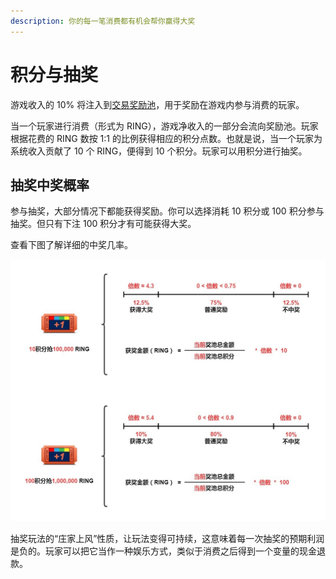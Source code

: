 ```yaml
---
description: 你的每一笔消费都有机会帮你赢得大奖
---
```


# 积分与抽奖

游戏收入的 10% 将注入到[交易奖励池](/advanced/evolution-land-dao/revenue-model.md#trading-reward-pool)，用于奖励在游戏内参与消费的玩家。

当一个玩家进行消费（形式为 RING），游戏净收入的一部分会流向奖励池。玩家根据花费的 RING 数按 1:1 的比例获得相应的积分点数。也就是说，当一个玩家为系统收入贡献了 10 个 RING，便得到 10 个积分。玩家可以用积分进行抽奖。

## 抽奖中奖概率

参与抽奖，大部分情况下都能获得奖励。你可以选择消耗 10 积分或 100 积分参与抽奖。但只有下注 100 积分才有可能获得大奖。

查看下图了解详细的中奖几率。

![抽奖中奖概率](../../.gitbook/assets/lottery-cn.jpg)

抽奖玩法的“庄家上风”性质，让玩法变得可持续，这意味着每一次抽奖的预期利润是负的。玩家可以把它当作一种娱乐方式，类似于消费之后得到一个变量的现金退款。


